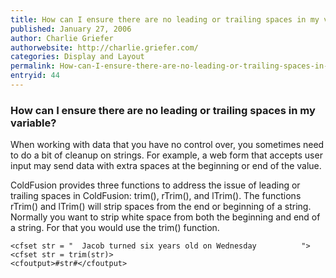 ```yaml
---
title: How can I ensure there are no leading or trailing spaces in my variable? 
published: January 27, 2006
author: Charlie Griefer
authorwebsite: http://charlie.griefer.com/
categories: Display and Layout
permalink: How-can-I-ensure-there-are-no-leading-or-trailing-spaces-in-my-variable-.html
entryid: 44
---
```


<h3>How can I ensure there are no leading or trailing spaces in my variable? </h3>

<p>
When working with data that you have no control over, you sometimes need to do a bit of cleanup on strings. For example, a web form that accepts user input may send data with extra spaces at the beginning or end of the value.
</p>

<p>
ColdFusion provides three functions to address the issue of leading or trailing spaces in ColdFusion: trim(), rTrim(), and lTrim(). The functions rTrim() and lTrim() will strip spaces from the end or beginning of a string. Normally you want to strip white space from both the beginning and end of a string. For that you would use the trim() function.
</p>

<pre><code class="language-markup">&lt;cfset str = &quot;  Jacob turned six years old on Wednesday          &quot;&gt;
&lt;cfset str = trim(str)&gt;
&lt;cfoutput&gt;#str#&lt;/cfoutput&gt;
</code></pre>




